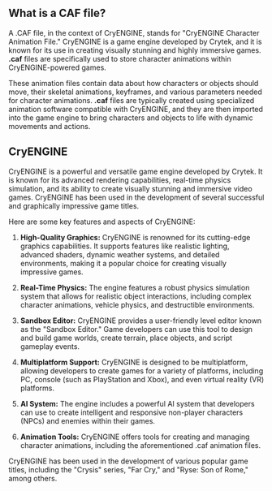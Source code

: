 ## What is a CAF file?

A .CAF file, in the context of CryENGINE, stands for "CryENGINE Character Animation File." CryENGINE is a game engine developed by Crytek, and it is known for its use in creating visually stunning and highly immersive games. **.caf** files are specifically used to store character animations within CryENGINE-powered games.

These animation files contain data about how characters or objects should move, their skeletal animations, keyframes, and various parameters needed for character animations. **.caf** files are typically created using specialized animation software compatible with CryENGINE, and they are then imported into the game engine to bring characters and objects to life with dynamic movements and actions.

## CryENGINE

CryENGINE is a powerful and versatile game engine developed by Crytek. It is known for its advanced rendering capabilities, real-time physics simulation, and its ability to create visually stunning and immersive video games. CryENGINE has been used in the development of several successful and graphically impressive game titles.

Here are some key features and aspects of CryENGINE:

1.  **High-Quality Graphics:** CryENGINE is renowned for its cutting-edge graphics capabilities. It supports features like realistic lighting, advanced shaders, dynamic weather systems, and detailed environments, making it a popular choice for creating visually impressive games.
    
2.  **Real-Time Physics:** The engine features a robust physics simulation system that allows for realistic object interactions, including complex character animations, vehicle physics, and destructible environments.
    
3.  **Sandbox Editor:** CryENGINE provides a user-friendly level editor known as the "Sandbox Editor." Game developers can use this tool to design and build game worlds, create terrain, place objects, and script gameplay events.
    
4.  **Multiplatform Support:** CryENGINE is designed to be multiplatform, allowing developers to create games for a variety of platforms, including PC, console (such as PlayStation and Xbox), and even virtual reality (VR) platforms.
    
5.  **AI System:** The engine includes a powerful AI system that developers can use to create intelligent and responsive non-player characters (NPCs) and enemies within their games.
    
6.  **Animation Tools:** CryENGINE offers tools for creating and managing character animations, including the aforementioned .caf animation files.
    
CryENGINE has been used in the development of various popular game titles, including the "Crysis" series, "Far Cry," and "Ryse: Son of Rome," among others.
